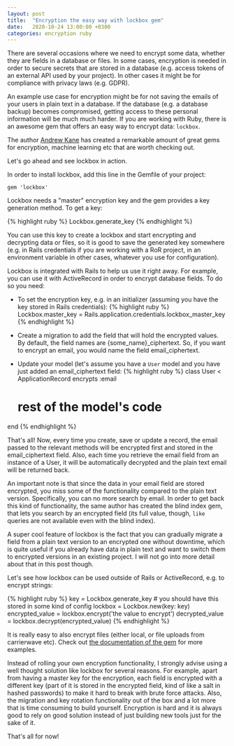 ```yaml
---
layout: post
title:  "Encryption the easy way with lockbox gem"
date:   2020-10-24 13:00:00 +0300
categories: encryption ruby
---
```

There are several occasions where we need to encrypt some data, whether they are fields in a database or files. In some cases, encryption is needed in order to secure secrets that are stored in a database (e.g. access tokens of an external API used by your project). In other cases it might be for compliance with privacy laws (e.g. GDPR).

An example use case for encryption might be for not saving the emails of your users in plain text in a database. If the database (e.g. a database backup) becomes compromised, getting access to these personal information will be much much harder. If you are working with Ruby, there is an awesome gem that offers an easy way to encrypt data: ```lockbox```.

The author <a href="https://github.com/ankane" target="_blank" rel="noopener nofollow">Andrew Kane</a> has created a remarkable amount of great gems for encryption, machine learning etc that are worth checking out.

Let's go ahead and see lockbox in action.

In order to install lockbox, add this line in the Gemfile of your project:

```gem 'lockbox'```

Lockbox needs a "master" encryption key and the gem provides a key generation method. To get a key:

{% highlight ruby %}
Lockbox.generate_key
{% endhighlight %}

You can use this key to create a lockbox and start encrypting and decrypting data or files, so it is good to save the generated key somewhere (e.g. in Rails credentials if you are working with a RoR project, in an environment variable in other cases, whatever you use for configuration).

Lockbox is integrated with Rails to help us use it right away. For example, you can use it with ActiveRecord in order to encrypt database fields. To do so you need:

* To set the encryption key, e.g. in an initializer (assuming you have the key stored in Rails credentials):
{% highlight ruby %}
Lockbox.master_key = Rails.application.credentials.lockbox_master_key
{% endhighlight %}

* Create a migration to add the field that will hold the encrypted values. By default, the field names are {some_name}_ciphertext. So, if you want to encrypt an email, you would name the field email_ciphertext.

* Update your model (let's assume you have a ```User``` model and you have just added an email_ciphertext field:
{% highlight ruby %}
class User < ApplicationRecord
  encrypts :email

  # rest of the model's code
end
{% endhighlight %}

That's all! Now, every time you create, save or update a record, the email passed to the relevant methods will be encrypted first and stored in the email_ciphertext field. Also, each time you retrieve the email field from an instance of a User, it will be automatically decrypted and the plain text email will be returned back.

An important note is that since the data in your email field are stored encrypted, you miss some of the functionality compared to the plain text version. Specifically, you can no more search by email. In order to get back this kind of functionality, the same author has created the blind index gem, that lets you search by an encrypted field (its full value, though, ```like``` queries are not available even with the blind index).

A super cool feature of lockbox is the fact that you can gradually migrate a field from a plain text version to an encrypted one without downtime, which is quite useful if you already have data in plain text and want to switch them to encrypted versions in an existing project. I will not go into more detail about that in this post though.

Let's see how lockbox can be used outside of Rails or ActiveRecord, e.g. to encrypt strings:

{% highlight ruby %}
key = Lockbox.generate_key # you should have this stored in some kind of config
lockbox = Lockbox.new(key: key)
encrypted_value = lockbox.encrypt('the value to encrypt')
decrypted_value = lockbox.decrypt(encrypted_value)
{% endhighlight %}

It is really easy to also encrypt files (either local, or file uploads from carrierwave etc). Check out <a href="https://github.com/ankane/lockbox" target="_blank" rel="noopener nofollow">the documentation of the gem</a> for more examples.

Instead of rolling your own encryption functionality, I strongly advise using a well thought solution like lockbox for several reasons. For example, apart from having a master key for the encryption, each field is encrypted with a different key (part of it is stored in the encrypted field, kind of like a salt in hashed passwords) to make it hard to break with brute force attacks. Also, the migration and key rotation functionality out of the box and a lot more that is time consuming to build yourself. Encryption is hard and it is always good to rely on good solution instead of just building new tools just for the sake of it.

That's all for now!
